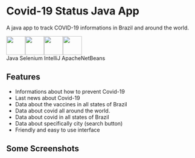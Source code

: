 # Covid-19 Status Java App
A java app to track COVID-19 informations in Brazil and around the world.

<!-- ![alt text](https://cdn.iconscout.com/icon/free/png-256/java-60-1174953.png) -->
<div style="display: flex">
<img src="https://icon-library.com/images/icon-java/icon-java-6.jpg" width=50>
<img src="https://avatars0.githubusercontent.com/u/983927?v=3&s=400" width=50>
<img src="https://upload.wikimedia.org/wikipedia/commons/thumb/f/f4/IntelliJ_IDEA_Edu_Icon.svg/2048px-IntelliJ_IDEA_Edu_Icon.svg.png" width=50>
<img src="https://upload.wikimedia.org/wikipedia/commons/thumb/9/98/Apache_NetBeans_Logo.svg/888px-Apache_NetBeans_Logo.svg.png" width=50>
</div>
Java  Selenium  IntelliJ  ApacheNetBeans

## Features
- Informations about how to prevent Covid-19
- Last news about Covid-19
- Data about the vaccines in all states of Brazil
- Data about covid all around the world.
- Data about covid in all states of Brazil
- Data about specifically city (search button)
- Friendly and easy to use interface

## Some Screenshots
